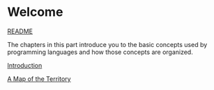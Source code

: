 # Welcome

[README](../../README.md)

The chapters in this part introduce you to the basic concepts used by
programming languages and how those concepts are organized.

[Introduction](./introduction/home.md)

[A Map of the Territory](./a%20map%20of%20the%20territory/home.md)
